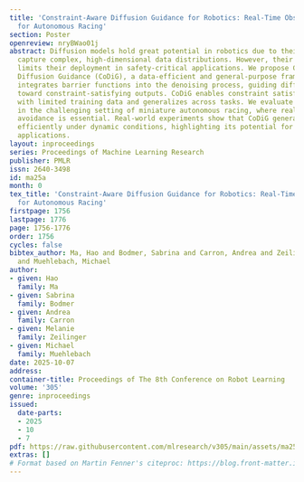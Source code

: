 ```yaml
---
title: 'Constraint-Aware Diffusion Guidance for Robotics: Real-Time Obstacle Avoidance
  for Autonomous Racing'
section: Poster
openreview: nryBWao01j
abstract: Diffusion models hold great potential in robotics due to their ability to
  capture complex, high-dimensional data distributions. However, their lack of constraint-awareness
  limits their deployment in safety-critical applications. We propose Constraint-Aware
  Diffusion Guidance (CoDiG), a data-efficient and general-purpose framework that
  integrates barrier functions into the denoising process, guiding diffusion sampling
  toward constraint-satisfying outputs. CoDiG enables constraint satisfaction even
  with limited training data and generalizes across tasks. We evaluate our framework
  in the challenging setting of miniature autonomous racing, where real-time obstacle
  avoidance is essential. Real-world experiments show that CoDiG generates safe outputs
  efficiently under dynamic conditions, highlighting its potential for broader robotic
  applications.
layout: inproceedings
series: Proceedings of Machine Learning Research
publisher: PMLR
issn: 2640-3498
id: ma25a
month: 0
tex_title: 'Constraint-Aware Diffusion Guidance for Robotics: Real-Time Obstacle Avoidance
  for Autonomous Racing'
firstpage: 1756
lastpage: 1776
page: 1756-1776
order: 1756
cycles: false
bibtex_author: Ma, Hao and Bodmer, Sabrina and Carron, Andrea and Zeilinger, Melanie
  and Muehlebach, Michael
author:
- given: Hao
  family: Ma
- given: Sabrina
  family: Bodmer
- given: Andrea
  family: Carron
- given: Melanie
  family: Zeilinger
- given: Michael
  family: Muehlebach
date: 2025-10-07
address:
container-title: Proceedings of The 8th Conference on Robot Learning
volume: '305'
genre: inproceedings
issued:
  date-parts:
  - 2025
  - 10
  - 7
pdf: https://raw.githubusercontent.com/mlresearch/v305/main/assets/ma25a/ma25a.pdf
extras: []
# Format based on Martin Fenner's citeproc: https://blog.front-matter.io/posts/citeproc-yaml-for-bibliographies/
---
```

